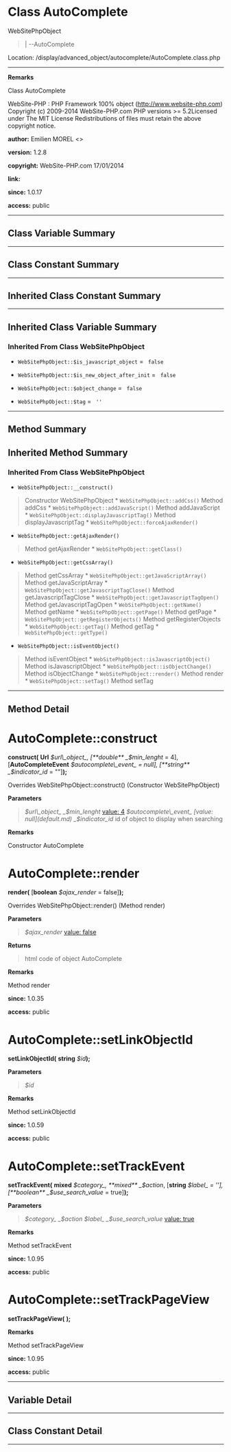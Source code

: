 # Class AutoComplete #

WebSitePhpObject
> |
> --AutoComplete



Location: /display/advanced\_object/autocomplete/AutoComplete.class.php


---



**Remarks**

Class AutoComplete


WebSite-PHP : PHP Framework 100% object (http://www.website-php.com)  Copyright (c) 2009-2014 WebSite-PHP.com  PHP versions >= 5.2Licensed under The MIT License  Redistributions of files must retain the above copyright notice.


**author:** Emilien MOREL <>

**version:** 1.2.8

**copyright:** WebSite-PHP.com 17/01/2014

**link:**

**since:** 1.0.17

**access:** public



---

## Class Variable Summary ##


---

## Class Constant Summary ##



---

## Inherited Class Constant Summary ##



---

## Inherited Class Variable Summary ##

### Inherited From Class WebSitePhpObject ###

  * `WebSitePhpObject::$is_javascript_object` = ` false`


  * `WebSitePhpObject::$is_new_object_after_init` = ` false`


  * `WebSitePhpObject::$object_change` = ` false`


  * `WebSitePhpObject::$tag` = ` ''`






---

## Method Summary ##


## Inherited Method Summary ##

### Inherited From Class WebSitePhpObject ###

  * `WebSitePhpObject::__construct()`
> Constructor WebSitePhpObject
    * `WebSitePhpObject::addCss()`
> Method addCss
    * `WebSitePhpObject::addJavaScript()`
> Method addJavaScript
    * `WebSitePhpObject::displayJavascriptTag()`
> Method displayJavascriptTag
    * `WebSitePhpObject::forceAjaxRender()`

  * `WebSitePhpObject::getAjaxRender()`
> Method getAjaxRender
    * `WebSitePhpObject::getClass()`

  * `WebSitePhpObject::getCssArray()`
> Method getCssArray
    * `WebSitePhpObject::getJavaScriptArray()`
> Method getJavaScriptArray
    * `WebSitePhpObject::getJavascriptTagClose()`
> Method getJavascriptTagClose
    * `WebSitePhpObject::getJavascriptTagOpen()`
> Method getJavascriptTagOpen
    * `WebSitePhpObject::getName()`
> Method getName
    * `WebSitePhpObject::getPage()`
> Method getPage
    * `WebSitePhpObject::getRegisterObjects()`
> Method getRegisterObjects
    * `WebSitePhpObject::getTag()`
> Method getTag
    * `WebSitePhpObject::getType()`

  * `WebSitePhpObject::isEventObject()`
> Method isEventObject
    * `WebSitePhpObject::isJavascriptObject()`
> Method isJavascriptObject
    * `WebSitePhpObject::isObjectChange()`
> Method isObjectChange
    * `WebSitePhpObject::render()`
> Method render
    * `WebSitePhpObject::setTag()`
> Method setTag


---

## Method Detail ##



# AutoComplete::construct #

**construct(**
**Url**
_$url\_object_, [**double**
_$min\_lenght_ = 4], [**AutoCompleteEvent**
_$autocomplete\_event_ = null], [**string**
_$indicator\_id_ = &quot;&quot;]**);**


Overrides WebSitePhpObject::construct() (Constructor WebSitePhpObject)



**Parameters**
> _$url\_object_
> _$min\_lenght_ [value: 4](default.md)
> _$autocomplete\_event_ [value: null](default.md)
> _$indicator\_id_ id of object to display when searching

**Remarks**

Constructor AutoComplete




# AutoComplete::render #

**render(**
[**boolean**
_$ajax\_render_ = false]**);**


Overrides WebSitePhpObject::render() (Method render)



**Parameters**
> _$ajax\_render_ [value: false](default.md)

**Returns**
> html code of object AutoComplete

**Remarks**

Method render


**since:** 1.0.35

**access:** public



# AutoComplete::setLinkObjectId #

**setLinkObjectId(**
**string**
_$id_**);**





**Parameters**
> _$id_

**Remarks**

Method setLinkObjectId


**since:** 1.0.59

**access:** public



# AutoComplete::setTrackEvent #

**setTrackEvent(**
**mixed**
_$category_, **mixed**
_$action_, [**string**
_$label_ = ''], [**boolean**
_$use\_search\_value_ = true]**);**





**Parameters**
> _$category_
> _$action_
> _$label_
> _$use\_search\_value_ [value: true](default.md)

**Remarks**

Method setTrackEvent


**since:** 1.0.95

**access:** public



# AutoComplete::setTrackPageView #

**setTrackPageView(**
**);**





**Remarks**

Method setTrackPageView


**since:** 1.0.95

**access:** public




---


## Variable Detail ##


---

## Class Constant Detail ##



---
